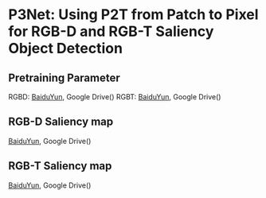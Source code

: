 # P3Net: Using P2T from Patch to Pixel for RGB-D and RGB-T Saliency Object Detection

## Pretraining Parameter

RGBD: [BaiduYun](https:), Google Drive()
RGBT: [BaiduYun](https:), Google Drive()

## RGB-D Saliency map 
[BaiduYun](https:), Google Drive()
## RGB-T Saliency map         
[BaiduYun](https:), Google Drive()